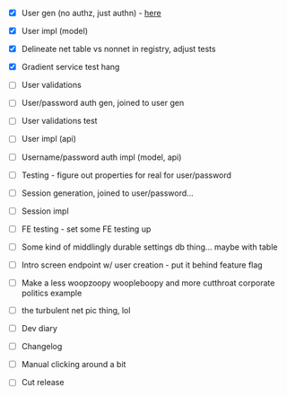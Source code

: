 - [x] User gen (no authz, just authn) - [here](https://cheatsheetseries.owasp.org/cheatsheets/Authentication_Cheat_Sheet.html)
- [x] User impl (model)
- [x] Delineate net table vs nonnet in registry, adjust tests
- [x] Gradient service test hang

- [ ] User validations
- [ ] User/password auth gen, joined to user gen
- [ ] User validations test
- [ ] User impl (api)
- [ ] Username/password auth impl (model, api)
- [ ] Testing - figure out properties for real for user/password

- [ ] Session generation, joined to user/password...
- [ ] Session impl

- [ ] FE testing - set some FE testing up
- [ ] Some kind of middlingly durable settings db thing... maybe with table
- [ ] Intro screen endpoint w/ user creation - put it behind feature flag

- [ ] Make a less woopzoopy woopleboopy and more cutthroat corporate politics example
- [ ] the turbulent net pic thing, lol

- [ ] Dev diary
- [ ] Changelog
- [ ] Manual clicking around a bit
- [ ] Cut release
